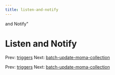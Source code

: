 ```yaml
---
title: listen-and-notify
---
```


and Notify"

# Listen and Notify

Prev: [triggers](triggers.md) Next:
[batch-update-moma-collection](batch-update-moma-collection.md)

Prev: [triggers](triggers.md) Next:
[batch-update-moma-collection](batch-update-moma-collection.md)
